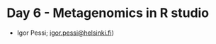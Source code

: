 <h1 id="day-6---metagenomics-in-r-studio">Day 6 - Metagenomics in R studio</h1>
<ul>
<li>Igor Pessi; <a href="mailto:igor.pessi@helsinki.fi">igor.pessi@helsinki.fi</a>)</li>
</ul>

